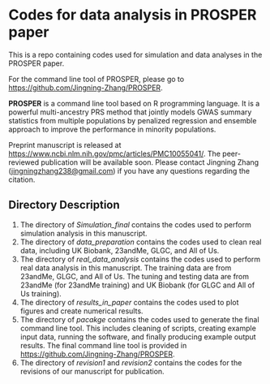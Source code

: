 
# Codes for data analysis in PROSPER paper

This is a repo containing codes used for simulation and data analyses in the PROSPER paper. 

For the command line tool of PROSPER, please go to https://github.com/Jingning-Zhang/PROSPER.

**PROSPER** is a command line tool based on R programming language. It is a powerful multi-ancestry PRS method that jointly models GWAS summary statistics from multiple populations by penalized regression and ensemble approach to improve the performance in minority populations.

Preprint manuscript is released at https://www.ncbi.nlm.nih.gov/pmc/articles/PMC10055041/. The peer-reviewed publication will be available soon. Please contact Jingning Zhang (jingningzhang238@gmail.com) if you have any questions regarding the citation.


## Directory Description

1. The directory of *Simulation_final* contains the codes used to perform simulation analysis in this manuscript.
2. The directory of *data_preparation* contains the codes used to clean real data, including UK Biobank, 23andMe, GLGC, and All of Us. 
3. The directory of *real_data_analysis* contains the codes used to perform real data analysis in this manuscript. The training data are from 23andMe, GLGC, and All of Us. The tuning and testing data are from 23andMe (for 23andMe training) and UK Biobank (for GLGC and All of Us training). 
4. The directory of *results_in_paper* contains the codes used to plot figures and create numerical results. 
5. The directory of *pacakge* contains the codes used to generate the final command line tool. This includes cleaning of scripts, creating example input data, running the software, and finally producing example output results. The final command line tool is provided in https://github.com/Jingning-Zhang/PROSPER.
6. The directory of *revision1* and *revision2* contains the codes for the revisions of our manuscript for publication.
